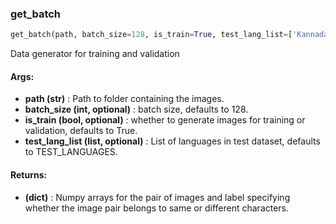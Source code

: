 

### get_batch
```python
get_batch(path, batch_size=128, is_train=True, test_lang_list=['Kannada', 'Tengwar', 'Aurek-Besh', 'Sylheti', 'Avesta', 'Glagolitic', 'Manipuri', 'Keble', 'Gurmukhi', 'Oriya'])
```
Data generator for training and validation 

#### Args:

* **path (str)** :  Path to folder containing the images.
* **batch_size (int, optional)** :  batch size, defaults to 128.
* **is_train (bool, optional)** :  whether to generate images for training or validation, defaults to True.
* **test_lang_list (list, optional)** :  List of languages in test dataset, defaults to TEST_LANGUAGES.

#### Returns:

* **(dict)** :  Numpy arrays for the pair of images and label specifying whether the image pair belongs to same or different characters.